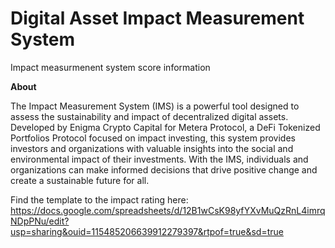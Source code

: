 # Digital Asset Impact Measurement System
Impact measurmenent system score information 

**About**

The Impact Measurement System (IMS) is a powerful tool designed to assess the sustainability and impact of decentralized digital assets. Developed by Enigma Crypto Capital for Metera Protocol, a DeFi Tokenized Portfolios Protocol focused on impact investing, this system provides investors and organizations with valuable insights into the social and environmental impact of their investments. With the IMS, individuals and organizations can make informed decisions that drive positive change and create a sustainable future for all.


Find the template to the impact rating here:
https://docs.google.com/spreadsheets/d/12B1wCsK98yfYXvMuQzRnL4imrqNDpPNu/edit?usp=sharing&ouid=115485206639912279397&rtpof=true&sd=true
